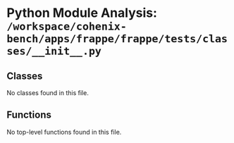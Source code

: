# Python Module Analysis: `/workspace/cohenix-bench/apps/frappe/frappe/tests/classes/__init__.py`

## Classes

No classes found in this file.


## Functions

No top-level functions found in this file.
